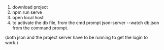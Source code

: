 
1. download project
2. npm run serve
3. open local host
3. to activate the db file, from the cmd prompt json-server  --watch db.json from the command prompt. 

(both json and the project server have to be running to get the login to work.)